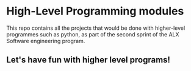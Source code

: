 # High-Level Programming modules

This repo contains all the projects that would be done with higher-level
programmes such as python, as part of the second sprint of the ALX Software engineering program.

## Let's have fun with higher level programs!
